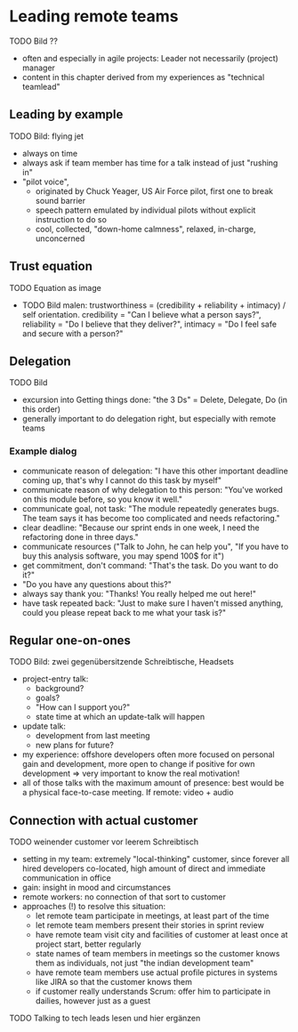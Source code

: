 # Leading remote teams
TODO Bild ??
- often and especially in agile projects: Leader not necessarily (project) manager
- content in this chapter derived from my experiences as "technical teamlead"

## Leading by example
TODO Bild: flying jet
- always on time
- always ask if team member has time for a talk instead of just "rushing in"
- "pilot voice",
    - originated by Chuck Yeager, US Air Force pilot, first one to break sound barrier
    - speech pattern emulated by individual pilots without explicit instruction to do so
    - cool, collected, "down-home calmness", relaxed, in-charge, unconcerned

## Trust equation
TODO Equation as image
- TODO Bild malen: trustworthiness = (credibility + reliability + intimacy) / self orientation. credibility = "Can I believe what a person says?", reliability = "Do I believe that they deliver?", intimacy = "Do I feel safe and secure with a person?"

## Delegation
TODO Bild
- excursion into Getting things done: "the 3 Ds" = Delete, Delegate, Do (in this order)
- generally important to do delegation right, but especially with remote teams

### Example dialog
- communicate reason of delegation: "I have this other important deadline coming up, that's why I cannot do this task by myself"
- communicate reason of why delegation to this person: "You've worked on this module before, so you know it well."
- communicate goal, not task: "The module repeatedly generates bugs. The team says it has become too complicated and needs refactoring."
- clear deadline: "Because our sprint ends in one week, I need the refactoring done in three days."
- communicate resources ("Talk to John, he can help you", "If you have to buy this analysis software, you may spend 100$ for it")
- get commitment, don't command: "That's the task. Do you want to do it?"
- "Do you have any questions about this?"
- always say thank you: "Thanks! You really helped me out here!"
- have task repeated back: "Just to make sure I haven't missed anything, could you please repeat back to me what your task is?"
 
## Regular one-on-ones
TODO Bild: zwei gegenübersitzende Schreibtische, Headsets
- project-entry talk:
    - background?
    - goals?
    - "How can I support you?"
    - state time at which an update-talk will happen
- update talk:
    - development from last meeting
    - new plans for future?
- my experience: offshore developers often more focused on personal gain and development, more open to change if positive for own development => very important to know the real motivation!
- all of those talks with the maximum amount of presence: best would be a physical face-to-case meeting. If remote: video + audio

## Connection with actual customer
TODO weinender customer vor leerem Schreibtisch
- setting in my team: extremely "local-thinking" customer, since forever all hired developers co-located, high amount of direct and immediate communication in office
- gain: insight in mood and circumstances
- remote workers: no connection of that sort to customer
- approaches (!) to resolve this situation:
    - let remote team participate in meetings, at least part of the time
    - let remote team members present their stories in sprint review
    - have remote team visit city and facilities of customer at least once at project start, better regularly
    - state names of team members in meetings so the customer knows them as individuals, not just "the indian development team"
    - have remote team members use actual profile pictures in systems like JIRA so that the customer knows them
    - if customer really understands Scrum: offer him to participate in dailies, however just as a guest

TODO Talking to tech leads lesen und hier ergänzen